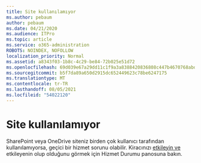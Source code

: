 ```yaml
---
title: Site kullanılamıyor
ms.author: pebaum
author: pebaum
ms.date: 04/21/2020
ms.audience: ITPro
ms.topic: article
ms.service: o365-administration
ROBOTS: NOINDEX, NOFOLLOW
localization_priority: Normal
ms.assetid: a8343f03-1b8c-4c29-be84-72b025e51d72
ms.openlocfilehash: 69d039e67a29dd11c1f9a3a8388420836808c447b4670768abd3dae36d80f8a2
ms.sourcegitcommit: b5f7da89a650d2915dc652449623c78be6247175
ms.translationtype: MT
ms.contentlocale: tr-TR
ms.lasthandoff: 08/05/2021
ms.locfileid: "54022120"
---
```

# <a name="site-is-not-available"></a>Site kullanılamıyor

SharePoint veya OneDrive siteniz birden çok kullanıcı tarafından kullanılamıyorsa, geçici bir hizmet sorunu olabilir. Kiracınızı [etkileyin ve](https://admin.microsoft.com/AdminPortal/Home#/servicehealth) etkileyenin olup olduğunu görmek için Hizmet Durumu panosuna bakın. 
  

